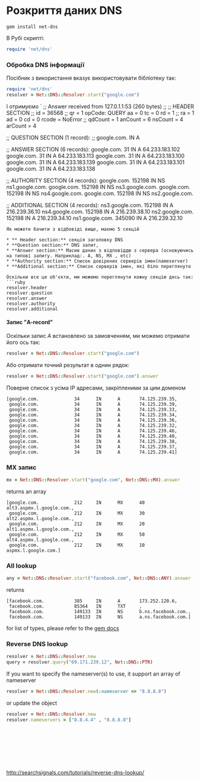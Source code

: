 # Розкриття даних DNS

```
gem install net-dns
```

В Рубі скрипті:

```ruby
require 'net/dns'
```

### Обробка DNS інформації 
Посібник з використання вказує використовувати бібліотеку так:
```ruby
require 'net/dns'
resolver = Net::DNS::Resolver.start("google.com")
```
І отримуємо
`
;; Answer received from 127.0.1.1:53 (260 bytes)
;;
;; HEADER SECTION
;; id = 36568
;; qr = 1       opCode: QUERY   aa = 0  tc = 0  rd = 1
;; ra = 1       ad = 0  cd = 0  rcode = NoError
;; qdCount = 1  anCount = 6     nsCount = 4     arCount = 4

;; QUESTION SECTION (1 record):
;; google.com.                  IN      A

;; ANSWER SECTION (6 records):
google.com.             31      IN      A       64.233.183.102
google.com.             31      IN      A       64.233.183.113
google.com.             31      IN      A       64.233.183.100
google.com.             31      IN      A       64.233.183.139
google.com.             31      IN      A       64.233.183.101
google.com.             31      IN      A       64.233.183.138

;; AUTHORITY SECTION (4 records):
google.com.             152198  IN      NS      ns1.google.com.
google.com.             152198  IN      NS      ns3.google.com.
google.com.             152198  IN      NS      ns4.google.com.
google.com.             152198  IN      NS      ns2.google.com.

;; ADDITIONAL SECTION (4 records):
ns3.google.com.         152198  IN      A       216.239.36.10
ns4.google.com.         152198  IN      A       216.239.38.10
ns2.google.com.         152198  IN      A       216.239.34.10
ns1.google.com.         345090  IN      A       216.239.32.10
```
Як можете бачити з відбовіді вище, маємо 5 секцій

* ** Header section:** секція заголовку DNS
* **Question section:** DNS запит,
* **Answer section:** Масив даних з відповіддю з сервера (основуючись на типові запиту. Наприклад:. A, NS, MX , etc)
* **Authority section:** Список довірених серверів імен(nameserver)
* **Additional section:** Список серверів імен, які біло переглянуто

Оскільки все це об'єкти, ми можемо переглянути кожну секцію десь так:
```ruby
resolver.header
resolver.question
resolver.answer
resolver.authority
resolver.additional
```

#### Запис "A-record"

Оскільки запис *A* встановлено за замовченням, ми можемо отримати його ось так:
```ruby
resolver = Net::DNS::Resolver.start("google.com")
```
Або отримати точний результат в однин рядок:

```ruby
resolver = Net::DNS::Resolver.start("google.com").answer
```

Поверне список з усіма IP адресами, закріпленими за цим доменом

```
[google.com.             34      IN      A       74.125.239.35,
 google.com.             34      IN      A       74.125.239.39,
 google.com.             34      IN      A       74.125.239.33,
 google.com.             34      IN      A       74.125.239.34,
 google.com.             34      IN      A       74.125.239.36,
 google.com.             34      IN      A       74.125.239.32,
 google.com.             34      IN      A       74.125.239.46,
 google.com.             34      IN      A       74.125.239.40,
 google.com.             34      IN      A       74.125.239.38,
 google.com.             34      IN      A       74.125.239.37,
 google.com.             34      IN      A       74.125.239.41]
```

### MX запис

```ruby
mx = Net::DNS::Resolver.start("google.com", Net::DNS::MX).answer
```
returns an array
```
[google.com.             212     IN      MX      40 alt3.aspmx.l.google.com.,
 google.com.             212     IN      MX      30 alt2.aspmx.l.google.com.,
 google.com.             212     IN      MX      20 alt1.aspmx.l.google.com.,
 google.com.             212     IN      MX      50 alt4.aspmx.l.google.com.,
 google.com.             212     IN      MX      10 aspmx.l.google.com.]
```

### All lookup

```ruby
any = Net::DNS::Resolver.start("facebook.com", Net::DNS::ANY).answer
```
returns
```
[facebook.com.           385     IN      A       173.252.120.6,
 facebook.com.           85364   IN      TXT     ,
 facebook.com.           149133  IN      NS      b.ns.facebook.com.,
 facebook.com.           149133  IN      NS      a.ns.facebook.com.]
```

for list of types, please refer to the [gem docs](http://www.rubydoc.info/gems/net-dns/Net/DNS/RR/Types)


### Reverse DNS lookup

```ruby
resolver = Net::DNS::Resolver.new
query = resolver.query("69.171.239.12", Net::DNS::PTR)
```
If you want to specify the nameserver(s) to use, it support an array of nameserver
```ruby
resolver = Net::DNS::Resolver.new(:nameserver => "8.8.8.8")
```
or update the object
```ruby
resolver = Net::DNS::Resolver.new
resolver.nameservers = ["8.8.4.4" , "8.8.8.8"]
```


<br><br><br>
---
http://searchsignals.com/tutorials/reverse-dns-lookup/




